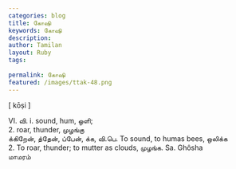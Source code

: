 ```yaml
---
categories: blog
title: கோஷி
keywords: கோஷி
description: 
author: Tamilan
layout: Ruby
tags: 
 
permalink: கோஷி
featured: /images/ttak-48.png
---
```

  
[ kōṣi ]  
  
VI. வி. i. sound, hum, ஒளி;  
2. roar, thunder, முழங்கு  
க்கிறேன், த்தேன், ப்பேன், க்க, வி.பெ. To sound, to humas bees, ஒலிக்க  
2. To roar, thunder; to mutter as clouds, முழங்க. Sa. Ghôsha  
மாமரம்